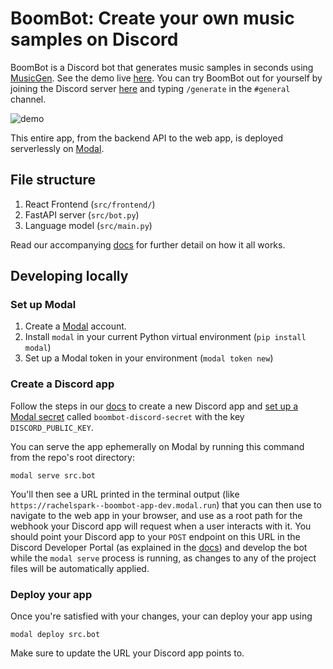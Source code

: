# BoomBot: Create your own music samples on Discord

BoomBot is a Discord bot that generates music samples in seconds using [MusicGen](https://github.com/facebookresearch/audiocraft). See the demo live [here](https://rachelspark--boombot-app-dev.modal.run/). You can try BoomBot out for yourself by joining the Discord server [here](https://discord.gg/CBekEF42) and typing `/generate` in the `#general` channel.

![demo](https://github.com/modal-labs/boombot/blob/main/fast-boombot-demo.gif)

This entire app, from the backend API to the web app, is deployed serverlessly on [Modal](https://modal.com/).

## File structure

1. React Frontend (`src/frontend/`)
2. FastAPI server (`src/bot.py`)
3. Language model (`src/main.py`)

Read our accompanying [docs](https://modal.com/docs/guide/discord-musicgen) for further detail on how it all works.

## Developing locally

### Set up Modal

1. Create a [Modal](https://modal.com/) account.
2. Install `modal` in your current Python virtual environment (`pip install modal`)
3. Set up a Modal token in your environment (`modal token new`)

### Create a Discord app

Follow the steps in our [docs](https://modal.com/docs/guide/discord-musicgen#discord-bot) to create a new Discord app and [set up a Modal secret](https://modal.com/secrets/create) called `boombot-discord-secret` with the key `DISCORD_PUBLIC_KEY`.

You can serve the app ephemerally on Modal by running this command from the repo's root directory:

```shell
modal serve src.bot
```

You'll then see a URL printed in the terminal output (like `https://rachelspark--boombot-app-dev.modal.run`) that you can then use to navigate to the web app in your browser, and use as a root path for the webhook your Discord app will request when a user interacts with it. You should point your Discord app to your `POST` endpoint on this URL in the Discord Developer Portal (as explained in the [docs](https://modal.com/docs/guide/discord-musicgen#create-and-deploy-modal-webhook)) and develop the bot while the `modal serve` process is running, as changes to any of the project files will be automatically applied.

### Deploy your app

Once you're satisfied with your changes, your can deploy your app using

```shell
modal deploy src.bot
```

Make sure to update the URL your Discord app points to.
